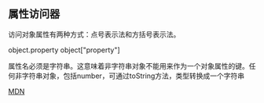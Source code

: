 ## 属性访问器

访问对象属性有两种方式：点号表示法和方括号表示法。

object.property
object["property"]


属性名必须是字符串。这意味着非字符串对象不能用来作为一个对象属性的键。任何非字符串对象，包括number，可通过toString方法，类型转换成一个字符串


[MDN](https://developer.mozilla.org/zh-CN/docs/Web/JavaScript/Reference/Operators/Property_Accessors)
